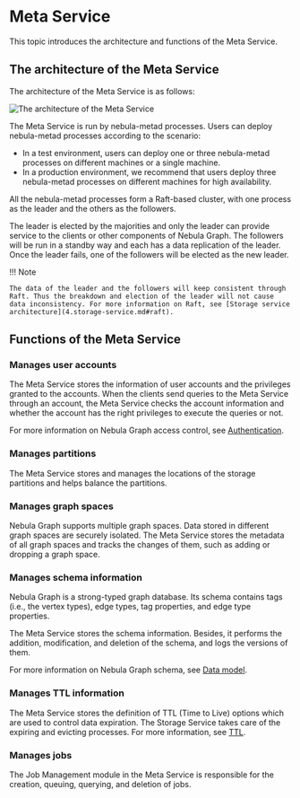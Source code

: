 # Meta Service

This topic introduces the architecture and functions of the Meta Service.

## The architecture of the Meta Service

The architecture of the Meta Service is as follows:

![The architecture of the Meta Service](https://docs-cdn.nebula-graph.com.cn/docs/1.introduction/2.nebula-graph-architecture/meta-architecture1.png)

The Meta Service is run by nebula-metad processes. Users can deploy nebula-metad processes according to the scenario:

* In a test environment, users can deploy one or three nebula-metad processes on different machines or a single machine.
* In a production environment, we recommend that users deploy three nebula-metad processes on different machines for high availability.

All the nebula-metad processes form a Raft-based cluster, with one process as the leader and the others as the followers.

The leader is elected by the majorities and only the leader can provide service to the clients or other components of Nebula Graph. The followers will be run in a standby way and each has a data replication of the leader. Once the leader fails, one of the followers will be elected as the new leader.

!!! Note

    The data of the leader and the followers will keep consistent through Raft. Thus the breakdown and election of the leader will not cause data inconsistency. For more information on Raft, see [Storage service architecture](4.storage-service.md#raft).

## Functions of the Meta Service

### Manages user accounts

The Meta Service stores the information of user accounts and the privileges granted to the accounts. When the clients send queries to the Meta Service through an account, the Meta Service checks the account information and whether the account has the right privileges to execute the queries or not.

For more information on Nebula Graph access control, see [Authentication](../../7.data-security/1.authentication/1.authentication.md).

### Manages partitions

The Meta Service stores and manages the locations of the storage partitions and helps balance the partitions.

### Manages graph spaces

Nebula Graph supports multiple graph spaces. Data stored in different graph spaces are securely isolated. The Meta Service stores the metadata of all graph spaces and tracks the changes of them, such as adding or dropping a graph space.

### Manages schema information

Nebula Graph is a strong-typed graph database. Its schema contains tags (i.e., the vertex types), edge types, tag properties, and edge type properties.

The Meta Service stores the schema information. Besides, it performs the addition, modification, and deletion of the schema, and logs the versions of them.

For more information on Nebula Graph schema, see [Data model](../2.data-model.md).

### Manages TTL information

The Meta Service stores the definition of TTL (Time to Live) options which are used to control data expiration. The Storage Service takes care of the expiring and evicting processes. For more information, see [TTL](../../3.ngql-guide/8.clauses-and-options/ttl-options.md).

### Manages jobs

The Job Management module in the Meta Service is responsible for the creation, queuing, querying, and deletion of jobs.
